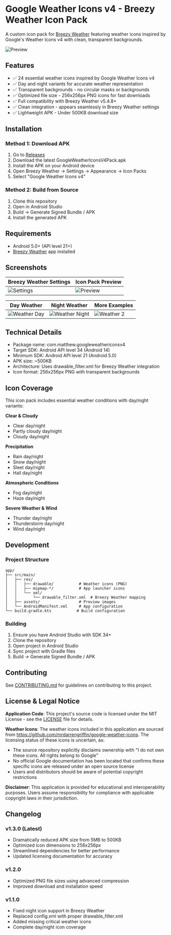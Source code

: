 # Google Weather Icons v4 - Breezy Weather Icon Pack

A custom icon pack for [Breezy Weather](https://github.com/breezy-weather/breezy-weather) featuring weather icons inspired by Google's Weather Icons v4 with clean, transparent backgrounds.

![Preview](https://raw.githubusercontent.com/mbatthew/GoogleWeatherIconsV4Pack/main/app/src/main/assets/preview.png)

## Features

- ✅ 24 essential weather icons inspired by Google Weather Icons v4
- ✅ Day and night variants for accurate weather representation  
- ✅ Transparent backgrounds - no circular masks or backgrounds
- ✅ Optimized file size - 256x256px PNG icons for fast downloads
- ✅ Full compatibility with Breezy Weather v5.4.8+
- ✅ Clean integration - appears seamlessly in Breezy Weather settings
- ✅ Lightweight APK - Under 500KB download size

## Installation

### Method 1: Download APK
1. Go to [Releases](https://github.com/mbatthew/GoogleWeatherIconsV4Pack/releases)
2. Download the latest GoogleWeatherIconsV4Pack.apk
3. Install the APK on your Android device
4. Open Breezy Weather → Settings → Appearance → Icon Packs
5. Select "Google Weather Icons v4"

### Method 2: Build from Source
1. Clone this repository
2. Open in Android Studio
3. Build → Generate Signed Bundle / APK
4. Install the generated APK

## Requirements

- Android 5.0+ (API level 21+)
- [Breezy Weather](https://github.com/breezy-weather/breezy-weather) app installed

## Screenshots

| Breezy Weather Settings | Icon Pack Preview |
|------------------------|-------------------|
| ![Settings](https://raw.githubusercontent.com/mbatthew/GoogleWeatherIconsV4Pack/main/app/src/main/assets/settings.png) | ![Preview](https://raw.githubusercontent.com/mbatthew/GoogleWeatherIconsV4Pack/main/app/src/main/assets/preview.png) |

| Day Weather | Night Weather | More Examples |
|-------------|---------------|---------------|
| ![Weather Day](https://raw.githubusercontent.com/mbatthew/GoogleWeatherIconsV4Pack/main/app/src/main/assets/weather1.png) | ![Weather Night](https://raw.githubusercontent.com/mbatthew/GoogleWeatherIconsV4Pack/main/app/src/main/assets/weather-night.png) | ![Weather 2](https://raw.githubusercontent.com/mbatthew/GoogleWeatherIconsV4Pack/main/app/src/main/assets/weather2.png) |

## Technical Details

- Package name: com.matthew.googleweathericonsv4
- Target SDK: Android API level 34 (Android 14)
- Minimum SDK: Android API level 21 (Android 5.0)
- APK size: ~500KB
- Architecture: Uses drawable_filter.xml for Breezy Weather integration
- Icon format: 256x256px PNG with transparent backgrounds

## Icon Coverage

This icon pack includes essential weather conditions with day/night variants:

**Clear & Cloudy**
- Clear day/night
- Partly cloudy day/night
- Cloudy day/night

**Precipitation**
- Rain day/night
- Snow day/night
- Sleet day/night
- Hail day/night

**Atmospheric Conditions**
- Fog day/night
- Haze day/night

**Severe Weather & Wind**
- Thunder day/night
- Thunderstorm day/night
- Wind day/night

## Development

### Project Structure
```
app/
├── src/main/
│   ├── res/
│   │   ├── drawable/           # Weather icons (PNG)
│   │   ├── mipmap-*/           # App launcher icons
│   │   └── xml/
│   │       └── drawable_filter.xml  # Breezy Weather mapping
│   ├── assets/                 # Preview images
│   └── AndroidManifest.xml     # App configuration
└── build.gradle.kts           # Build configuration
```

### Building
1. Ensure you have Android Studio with SDK 34+
2. Clone the repository
3. Open project in Android Studio
4. Sync project with Gradle files
5. Build → Generate Signed Bundle / APK

## Contributing

See [CONTRIBUTING.md](CONTRIBUTING.md) for guidelines on contributing to this project.

## License & Legal Notice

**Application Code**: This project's source code is licensed under the MIT License - see the [LICENSE](LICENSE) file for details.

**Weather Icons**: The weather icons included in this application are sourced from https://github.com/mrdarrengriffin/google-weather-icons. The licensing status of these icons is uncertain, as:
- The source repository explicitly disclaims ownership with "I do not own these icons. All rights belong to Google"
- No official Google documentation has been located that confirms these specific icons are released under an open source license
- Users and distributors should be aware of potential copyright restrictions

**Disclaimer**: This application is provided for educational and interoperability purposes. Users assume responsibility for compliance with applicable copyright laws in their jurisdiction.

## Changelog

### v1.3.0 (Latest)
- Dramatically reduced APK size from 5MB to 500KB
- Optimized icon dimensions to 256x256px
- Streamlined dependencies for better performance
- Updated licensing documentation for accuracy

### v1.2.0
- Optimized PNG file sizes using advanced compression
- Improved download and installation speed

### v1.1.0
- Fixed night icon support in Breezy Weather
- Replaced config.xml with proper drawable_filter.xml
- Added missing critical weather icons
- Complete day/night icon coverage
